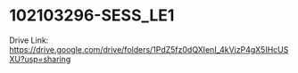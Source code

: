 # 102103296-SESS_LE1

Drive Link: <a href="https://drive.google.com/drive/folders/1PdZ5fz0dQXIenI_4kVizP4gX5IHcUSXU?usp=sharing">https://drive.google.com/drive/folders/1PdZ5fz0dQXIenI_4kVizP4gX5IHcUSXU?usp=sharing</a>
